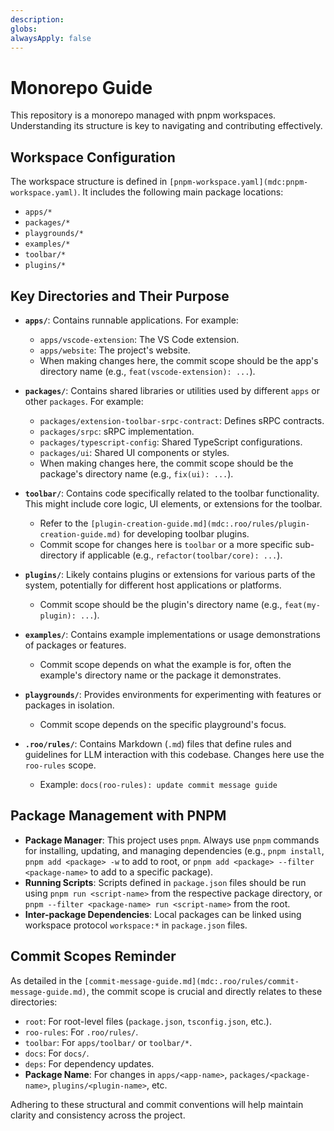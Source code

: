 ```yaml
---
description: 
globs: 
alwaysApply: false
---
```

# Monorepo Guide

This repository is a monorepo managed with pnpm workspaces. Understanding its structure is key to navigating and contributing effectively.

## Workspace Configuration

The workspace structure is defined in `[pnpm-workspace.yaml](mdc:pnpm-workspace.yaml)`. It includes the following main package locations:

*   `apps/*`
*   `packages/*`
*   `playgrounds/*`
*   `examples/*`
*   `toolbar/*`
*   `plugins/*`

## Key Directories and Their Purpose

*   **`apps/`**: Contains runnable applications. For example:
    *   `apps/vscode-extension`: The VS Code extension.
    *   `apps/website`: The project's website.
    *   When making changes here, the commit scope should be the app's directory name (e.g., `feat(vscode-extension): ...`).

*   **`packages/`**: Contains shared libraries or utilities used by different `apps` or other `packages`. For example:
    *   `packages/extension-toolbar-srpc-contract`: Defines sRPC contracts.
    *   `packages/srpc`: sRPC implementation.
    *   `packages/typescript-config`: Shared TypeScript configurations.
    *   `packages/ui`: Shared UI components or styles.
    *   When making changes here, the commit scope should be the package's directory name (e.g., `fix(ui): ...`).

*   **`toolbar/`**: Contains code specifically related to the toolbar functionality. This might include core logic, UI elements, or extensions for the toolbar.
    *   Refer to the `[plugin-creation-guide.md](mdc:.roo/rules/plugin-creation-guide.md)` for developing toolbar plugins.
    *   Commit scope for changes here is `toolbar` or a more specific sub-directory if applicable (e.g., `refactor(toolbar/core): ...`).

*   **`plugins/`**: Likely contains plugins or extensions for various parts of the system, potentially for different host applications or platforms.
    *   Commit scope should be the plugin's directory name (e.g., `feat(my-plugin): ...`).

*   **`examples/`**: Contains example implementations or usage demonstrations of packages or features.
    *   Commit scope depends on what the example is for, often the example's directory name or the package it demonstrates.

*   **`playgrounds/`**: Provides environments for experimenting with features or packages in isolation.
    *   Commit scope depends on the specific playground's focus.

*   **`.roo/rules/`**: Contains Markdown (`.md`) files that define rules and guidelines for LLM interaction with this codebase. Changes here use the `roo-rules` scope.
    *   Example: `docs(roo-rules): update commit message guide`

## Package Management with PNPM

*   **Package Manager**: This project uses `pnpm`. Always use `pnpm` commands for installing, updating, and managing dependencies (e.g., `pnpm install`, `pnpm add <package> -w` to add to root, or `pnpm add <package> --filter <package-name>` to add to a specific package).
*   **Running Scripts**: Scripts defined in `package.json` files should be run using `pnpm run <script-name>` from the respective package directory, or `pnpm --filter <package-name> run <script-name>` from the root.
*   **Inter-package Dependencies**: Local packages can be linked using workspace protocol `workspace:*` in `package.json` files.

## Commit Scopes Reminder

As detailed in the `[commit-message-guide.md](mdc:.roo/rules/commit-message-guide.md)`, the commit scope is crucial and directly relates to these directories:

*   `root`: For root-level files (`package.json`, `tsconfig.json`, etc.).
*   `roo-rules`: For `.roo/rules/`.
*   `toolbar`: For `apps/toolbar/` or `toolbar/*`.
*   `docs`: For `docs/`.
*   `deps`: For dependency updates.
*   **Package Name**: For changes in `apps/<app-name>`, `packages/<package-name>`, `plugins/<plugin-name>`, etc.

Adhering to these structural and commit conventions will help maintain clarity and consistency across the project.
